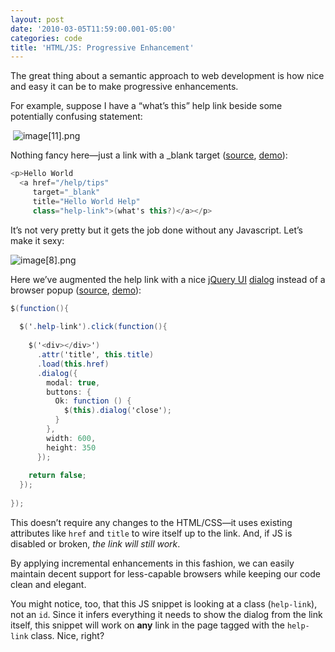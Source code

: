 ```yaml
---
layout: post
date: '2010-03-05T11:59:00.001-05:00'
categories: code
title: 'HTML/JS: Progressive Enhancement'
---
```



The great thing about a semantic approach to web development is how nice and easy it can be to make progressive enhancements.

For example, suppose I have a “what’s this” help link beside some potentially confusing statement:

&#160;![image[11].png](/assets/2010/image[11].png) 



Nothing fancy here—just a link with a _blank target ([source](http://jsbin.com/unuqo/3/edit), [demo](http://jsbin.com/unuqo/3)):  
```cs
<p>Hello World 
  <a href="/help/tips"
     target="_blank" 
     title="Hello World Help"
     class="help-link">(what's this?)</a></p>
```
 
It’s not very pretty but it gets the job done without any Javascript. Let’s make it sexy:


![image[8].png](/assets/2010/image[8].png) 


Here we’ve augmented the help link with a nice [jQuery UI](http://jqueryui.com/home) [dialog](http://jqueryui.com/demos/dialog/) instead of a browser popup ([source](http://jsbin.com/unuqo/4/edit), [demo](http://jsbin.com/unuqo/4)):


```cs
$(function(){
  
  $('.help-link').click(function(){
    
    $('<div></div>')
      .attr('title', this.title)
      .load(this.href)
      .dialog({
        modal: true,
        buttons: {
          Ok: function () {
            $(this).dialog('close');
          }
        },
        width: 600,
        height: 350    
      });
    
    return false;
  });
  
});​
```
 
This doesn’t require any changes to the HTML/CSS—it uses existing attributes like `href` and `title` to wire itself up to the link. And, if JS is disabled or broken, *the link will still work*. 


By applying incremental enhancements in this fashion, we can easily maintain decent support for less-capable browsers while keeping our code clean and elegant.


You might notice, too, that this JS snippet is looking at a class (`help-link`), not an `id`. Since it infers everything it needs to show the dialog from the link itself, this snippet will work on **any** link in the page tagged with the `help-link` class. Nice, right?
